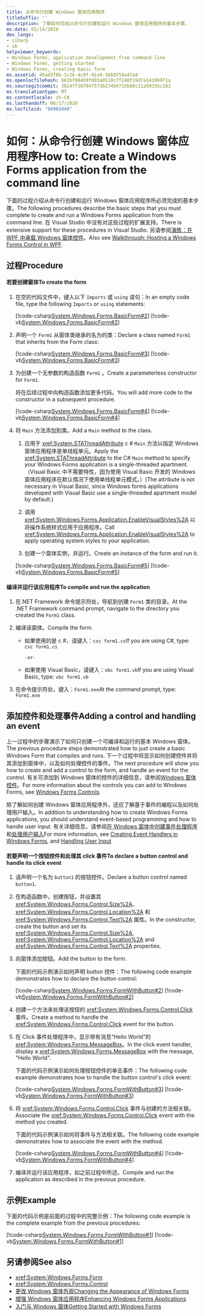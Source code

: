 ```yaml
---
title: 从命令行创建 Windows 窗体应用程序
titleSuffix: ''
description: 了解如何完成从命令行创建和运行 Windows 窗体应用程序的基本步骤。
ms.date: 03/14/2018
dev_langs:
- csharp
- vb
helpviewer_keywords:
- Windows Forms, application development from command line
- Windows Forms, getting started
- Windows Forms, creating basic form
ms.assetid: 45ad3f8b-1c26-4c9f-91a9-3bb0759a47a4
ms.openlocfilehash: b63bf884b9fd03a0510c7f240f19d7a14196971a
ms.sourcegitcommit: 3824ff187947572b274b9715b60c11269335c181
ms.translationtype: MT
ms.contentlocale: zh-CN
ms.lasthandoff: 06/17/2020
ms.locfileid: "84903448"
---
```

# <a name="how-to-create-a-windows-forms-application-from-the-command-line"></a><span data-ttu-id="498f8-103">如何：从命令行创建 Windows 窗体应用程序</span><span class="sxs-lookup"><span data-stu-id="498f8-103">How to: Create a Windows Forms application from the command line</span></span>

<span data-ttu-id="498f8-104">下面的过程介绍从命令行创建和运行 Windows 窗体应用程序所必须完成的基本步骤。</span><span class="sxs-lookup"><span data-stu-id="498f8-104">The following procedures describe the basic steps that you must complete to create and run a Windows Forms application from the command line.</span></span> <span data-ttu-id="498f8-105">在 Visual Studio 中没有对这些过程的扩展支持。</span><span class="sxs-lookup"><span data-stu-id="498f8-105">There is extensive support for these procedures in Visual Studio.</span></span>  <span data-ttu-id="498f8-106">另请参阅[演练：在 WPF 中承载 Windows 窗体控件](../wpf/advanced/walkthrough-hosting-a-windows-forms-control-in-wpf.md)。</span><span class="sxs-lookup"><span data-stu-id="498f8-106">Also see [Walkthrough: Hosting a Windows Forms Control in WPF](../wpf/advanced/walkthrough-hosting-a-windows-forms-control-in-wpf.md).</span></span>
  
## <a name="procedure"></a><span data-ttu-id="498f8-107">过程</span><span class="sxs-lookup"><span data-stu-id="498f8-107">Procedure</span></span>  
  
#### <a name="to-create-the-form"></a><span data-ttu-id="498f8-108">若要创建窗体</span><span class="sxs-lookup"><span data-stu-id="498f8-108">To create the form</span></span>  
  
1. <span data-ttu-id="498f8-109">在空的代码文件中，键入以下 `Imports` 或 `using` 语句：</span><span class="sxs-lookup"><span data-stu-id="498f8-109">In an empty code file, type the following `Imports` or `using` statements:</span></span>  
  
     [!code-csharp[System.Windows.Forms.BasicForm#2](~/samples/snippets/csharp/VS_Snippets_Winforms/System.Windows.Forms.BasicForm/CS/Form1.cs#2)]
     [!code-vb[System.Windows.Forms.BasicForm#2](~/samples/snippets/visualbasic/VS_Snippets_Winforms/System.Windows.Forms.BasicForm/VB/Form1.vb#2)]  
  
2. <span data-ttu-id="498f8-110">声明一个 `Form1` 从窗体类继承的名为的类：</span><span class="sxs-lookup"><span data-stu-id="498f8-110">Declare a class named `Form1` that inherits from the Form class:</span></span>
  
     [!code-csharp[System.Windows.Forms.BasicForm#3](~/samples/snippets/csharp/VS_Snippets_Winforms/System.Windows.Forms.BasicForm/CS/Form1.cs#3)]
     [!code-vb[System.Windows.Forms.BasicForm#3](~/samples/snippets/visualbasic/VS_Snippets_Winforms/System.Windows.Forms.BasicForm/VB/Form1.vb#3)]  
  
3. <span data-ttu-id="498f8-111">为创建一个无参数的构造函数 `Form1` 。</span><span class="sxs-lookup"><span data-stu-id="498f8-111">Create a parameterless constructor for `Form1`.</span></span>
  
     <span data-ttu-id="498f8-112">将在后续过程中向构造函数添加更多代码。</span><span class="sxs-lookup"><span data-stu-id="498f8-112">You will add more code to the constructor in a subsequent procedure.</span></span>
  
     [!code-csharp[System.Windows.Forms.BasicForm#4](~/samples/snippets/csharp/VS_Snippets_Winforms/System.Windows.Forms.BasicForm/CS/Form1.cs#4)]
     [!code-vb[System.Windows.Forms.BasicForm#4](~/samples/snippets/visualbasic/VS_Snippets_Winforms/System.Windows.Forms.BasicForm/VB/Form1.vb#4)]  
  
4. <span data-ttu-id="498f8-113">将 `Main` 方法添加到类。</span><span class="sxs-lookup"><span data-stu-id="498f8-113">Add a `Main` method to the class.</span></span>
  
    1. <span data-ttu-id="498f8-114">应用于 <xref:System.STAThreadAttribute> c # `Main` 方法以指定 Windows 窗体应用程序是单线程单元。</span><span class="sxs-lookup"><span data-stu-id="498f8-114">Apply the <xref:System.STAThreadAttribute> to the C# `Main` method to specify your Windows Forms application is a single-threaded apartment.</span></span> <span data-ttu-id="498f8-115">（Visual Basic 中不需要特性，因为使用 Visual Basic 开发的 Windows 窗体应用程序在默认情况下使用单线程单元模式。）</span><span class="sxs-lookup"><span data-stu-id="498f8-115">(The attribute is not necessary in Visual Basic, since Windows forms applications developed with Visual Basic use a single-threaded apartment model by default.)</span></span>  
  
    2. <span data-ttu-id="498f8-116">调用 <xref:System.Windows.Forms.Application.EnableVisualStyles%2A> 以将操作系统样式应用于应用程序。</span><span class="sxs-lookup"><span data-stu-id="498f8-116">Call <xref:System.Windows.Forms.Application.EnableVisualStyles%2A> to apply operating system styles to your application.</span></span>  
  
    3. <span data-ttu-id="498f8-117">创建一个窗体实例，并运行。</span><span class="sxs-lookup"><span data-stu-id="498f8-117">Create an instance of the form and run it.</span></span>  
  
     [!code-csharp[System.Windows.Forms.BasicForm#5](~/samples/snippets/csharp/VS_Snippets_Winforms/System.Windows.Forms.BasicForm/CS/Form1.cs#5)]
     [!code-vb[System.Windows.Forms.BasicForm#5](~/samples/snippets/visualbasic/VS_Snippets_Winforms/System.Windows.Forms.BasicForm/VB/Form1.vb#5)]  
  
#### <a name="to-compile-and-run-the-application"></a><span data-ttu-id="498f8-118">编译并运行该应用程序</span><span class="sxs-lookup"><span data-stu-id="498f8-118">To compile and run the application</span></span>  
  
1. <span data-ttu-id="498f8-119">在.NET Framework 命令提示符处，导航到创建 `Form1` 类的目录。</span><span class="sxs-lookup"><span data-stu-id="498f8-119">At the .NET Framework command prompt, navigate to the directory you created the `Form1` class.</span></span>  
  
2. <span data-ttu-id="498f8-120">编译该窗体。</span><span class="sxs-lookup"><span data-stu-id="498f8-120">Compile the form.</span></span>  
  
    - <span data-ttu-id="498f8-121">如果使用的是 c #，请键入：`csc form1.cs`</span><span class="sxs-lookup"><span data-stu-id="498f8-121">If you are using C#, type: `csc form1.cs`</span></span>  
  
         `-or-`  
  
    - <span data-ttu-id="498f8-122">如果使用 Visual Basic，请键入：`vbc form1.vb`</span><span class="sxs-lookup"><span data-stu-id="498f8-122">If you are using Visual Basic, type: `vbc form1.vb`</span></span>  
  
3. <span data-ttu-id="498f8-123">在命令提示符处，键入：`Form1.exe`</span><span class="sxs-lookup"><span data-stu-id="498f8-123">At the command prompt, type: `Form1.exe`</span></span>  
  
## <a name="adding-a-control-and-handling-an-event"></a><span data-ttu-id="498f8-124">添加控件和处理事件</span><span class="sxs-lookup"><span data-stu-id="498f8-124">Adding a control and handling an event</span></span>

<span data-ttu-id="498f8-125">上一过程中的步骤演示了如何只创建一个可编译和运行的基本 Windows 窗体。</span><span class="sxs-lookup"><span data-stu-id="498f8-125">The previous procedure steps demonstrated how to just create a basic Windows Form that compiles and runs.</span></span> <span data-ttu-id="498f8-126">下一个过程中将显示如何创建控件并将其添加到窗体中，以及如何处理控件的事件。</span><span class="sxs-lookup"><span data-stu-id="498f8-126">The next procedure will show you how to create and add a control to the form, and handle an event for the control.</span></span> <span data-ttu-id="498f8-127">有关可添加到 Windows 窗体的控件的详细信息，请参阅[Windows 窗体控件](./controls/index.md)。</span><span class="sxs-lookup"><span data-stu-id="498f8-127">For more information about the controls you can add to Windows Forms, see [Windows Forms Controls](./controls/index.md).</span></span>
  
 <span data-ttu-id="498f8-128">除了解如何创建 Windows 窗体应用程序外，还应了解基于事件的编程以及如何处理用户输入。</span><span class="sxs-lookup"><span data-stu-id="498f8-128">In addition to understanding how to create Windows Forms applications, you should understand event-based programming and how to handle user input.</span></span> <span data-ttu-id="498f8-129">有关详细信息，请参阅[在 Windows 窗体中创建事件处理程序](creating-event-handlers-in-windows-forms.md)和[处理用户输入](./controls/handling-user-input.md)</span><span class="sxs-lookup"><span data-stu-id="498f8-129">For more information, see [Creating Event Handlers in Windows Forms](creating-event-handlers-in-windows-forms.md), and [Handling User Input](./controls/handling-user-input.md)</span></span>  
  
#### <a name="to-declare-a-button-control-and-handle-its-click-event"></a><span data-ttu-id="498f8-130">若要声明一个按钮控件和处理其 click 事件</span><span class="sxs-lookup"><span data-stu-id="498f8-130">To declare a button control and handle its click event</span></span>  
  
1. <span data-ttu-id="498f8-131">请声明一个名为 `button1` 的按钮控件。</span><span class="sxs-lookup"><span data-stu-id="498f8-131">Declare a button control named `button1`.</span></span>  
  
2. <span data-ttu-id="498f8-132">在构造函数中，创建按钮，并设置其 <xref:System.Windows.Forms.Control.Size%2A>、<xref:System.Windows.Forms.Control.Location%2A> 和 <xref:System.Windows.Forms.Control.Text%2A> 属性。</span><span class="sxs-lookup"><span data-stu-id="498f8-132">In the constructor, create the button and set its <xref:System.Windows.Forms.Control.Size%2A>, <xref:System.Windows.Forms.Control.Location%2A> and <xref:System.Windows.Forms.Control.Text%2A> properties.</span></span>  
  
3. <span data-ttu-id="498f8-133">向窗体添加按钮。</span><span class="sxs-lookup"><span data-stu-id="498f8-133">Add the button to the form.</span></span>  
  
     <span data-ttu-id="498f8-134">下面的代码示例演示如何声明 button 控件：</span><span class="sxs-lookup"><span data-stu-id="498f8-134">The following code example demonstrates how to declare the button control:</span></span>
  
     [!code-csharp[System.Windows.Forms.FormWithButton#2](~/samples/snippets/csharp/VS_Snippets_Winforms/System.Windows.Forms.FormWithButton/CS/Form1.cs#2)]
     [!code-vb[System.Windows.Forms.FormWithButton#2](~/samples/snippets/visualbasic/VS_Snippets_Winforms/System.Windows.Forms.FormWithButton/VB/Form1.vb#2)]  
  
4. <span data-ttu-id="498f8-135">创建一个方法来处理该按钮的 <xref:System.Windows.Forms.Control.Click> 事件。</span><span class="sxs-lookup"><span data-stu-id="498f8-135">Create a method to handle the <xref:System.Windows.Forms.Control.Click> event for the button.</span></span>  
  
5. <span data-ttu-id="498f8-136">在 Click 事件处理程序中，显示带有消息“Hello World”的 <xref:System.Windows.Forms.MessageBox>。</span><span class="sxs-lookup"><span data-stu-id="498f8-136">In the click event handler, display a <xref:System.Windows.Forms.MessageBox> with the message, "Hello World".</span></span>  
  
     <span data-ttu-id="498f8-137">下面的代码示例演示如何处理按钮控件的单击事件：</span><span class="sxs-lookup"><span data-stu-id="498f8-137">The following code example demonstrates how to handle the button control's click event:</span></span>
  
     [!code-csharp[System.Windows.Forms.FormWithButton#3](~/samples/snippets/csharp/VS_Snippets_Winforms/System.Windows.Forms.FormWithButton/CS/Form1.cs#3)]
     [!code-vb[System.Windows.Forms.FormWithButton#3](~/samples/snippets/visualbasic/VS_Snippets_Winforms/System.Windows.Forms.FormWithButton/VB/Form1.vb#3)]  
  
6. <span data-ttu-id="498f8-138">将 <xref:System.Windows.Forms.Control.Click> 事件与创建的方法相关联。</span><span class="sxs-lookup"><span data-stu-id="498f8-138">Associate the <xref:System.Windows.Forms.Control.Click> event with the method you created.</span></span>  
  
     <span data-ttu-id="498f8-139">下面的代码示例演示如何将事件与方法相关联。</span><span class="sxs-lookup"><span data-stu-id="498f8-139">The following code example demonstrates how to associate the event with the method.</span></span>  
  
     [!code-csharp[System.Windows.Forms.FormWithButton#4](~/samples/snippets/csharp/VS_Snippets_Winforms/System.Windows.Forms.FormWithButton/CS/Form1.cs#4)]
     [!code-vb[System.Windows.Forms.FormWithButton#4](~/samples/snippets/visualbasic/VS_Snippets_Winforms/System.Windows.Forms.FormWithButton/VB/Form1.vb#4)]  
  
7. <span data-ttu-id="498f8-140">编译并运行该应用程序，如之前过程中所述。</span><span class="sxs-lookup"><span data-stu-id="498f8-140">Compile and run the application as described in the previous procedure.</span></span>  
  
## <a name="example"></a><span data-ttu-id="498f8-141">示例</span><span class="sxs-lookup"><span data-stu-id="498f8-141">Example</span></span>  

<span data-ttu-id="498f8-142">下面的代码示例是前面的过程中的完整示例：</span><span class="sxs-lookup"><span data-stu-id="498f8-142">The following code example is the complete example from the previous procedures:</span></span>
  
 [!code-csharp[System.Windows.Forms.FormWithButton#1](~/samples/snippets/csharp/VS_Snippets_Winforms/System.Windows.Forms.FormWithButton/CS/Form1.cs#1)]
 [!code-vb[System.Windows.Forms.FormWithButton#1](~/samples/snippets/visualbasic/VS_Snippets_Winforms/System.Windows.Forms.FormWithButton/VB/Form1.vb#1)]  
  
## <a name="see-also"></a><span data-ttu-id="498f8-143">另请参阅</span><span class="sxs-lookup"><span data-stu-id="498f8-143">See also</span></span>

- <xref:System.Windows.Forms.Form>
- <xref:System.Windows.Forms.Control>
- [<span data-ttu-id="498f8-144">更改 Windows 窗体外观</span><span class="sxs-lookup"><span data-stu-id="498f8-144">Changing the Appearance of Windows Forms</span></span>](changing-the-appearance-of-windows-forms.md)
- [<span data-ttu-id="498f8-145">增强 Windows 窗体应用程序</span><span class="sxs-lookup"><span data-stu-id="498f8-145">Enhancing Windows Forms Applications</span></span>](./advanced/index.md)
- [<span data-ttu-id="498f8-146">入门与 Windows 窗体</span><span class="sxs-lookup"><span data-stu-id="498f8-146">Getting Started with Windows Forms</span></span>](getting-started-with-windows-forms.md)
